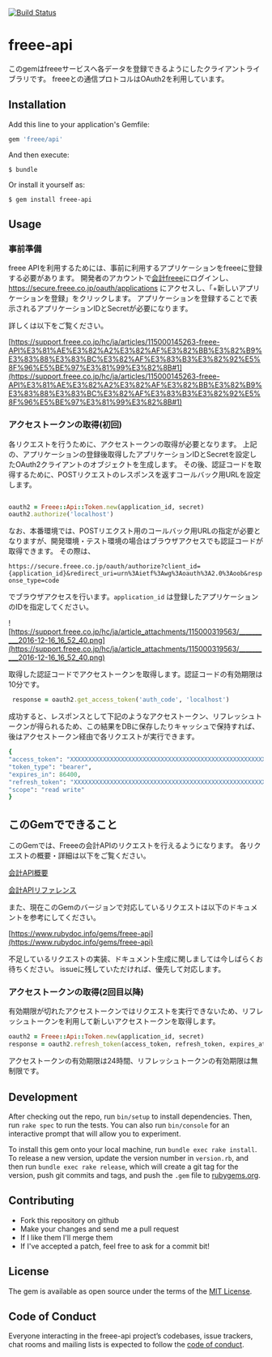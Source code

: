 [![Build Status](https://travis-ci.org/himrock922/freee-api.svg?branch=master)](https://travis-ci.org/himrock922/freee-api)

# freee-api

このgemはfreeeサービスへ各データを登録できるようにしたクライアントライブラリです。
freeeとの通信プロトコルはOAuth2を利用しています。

## Installation

Add this line to your application's Gemfile:

```ruby
gem 'freee/api'
```

And then execute:

    $ bundle

Or install it yourself as:

    $ gem install freee-api

## Usage

### 事前準備

freee APIを利用するためには、事前に利用するアプリケーションをfreeeに登録する必要があります。
開発者のアカウントで[会計freee](https://secure.freee.co.jp/users/login)にログインし、https://secure.freee.co.jp/oauth/applications にアクセスし、「+新しいアプリケーションを登録」をクリックします。
アプリケーションを登録することで表示されるアプリケーションIDとSecretが必要になります。

詳しくは以下をご覧ください。

[https://support.freee.co.jp/hc/ja/articles/115000145263-freee-API%E3%81%AE%E3%82%A2%E3%82%AF%E3%82%BB%E3%82%B9%E3%83%88%E3%83%BC%E3%82%AF%E3%83%B3%E3%82%92%E5%8F%96%E5%BE%97%E3%81%99%E3%82%8B#1](https://support.freee.co.jp/hc/ja/articles/115000145263-freee-API%E3%81%AE%E3%82%A2%E3%82%AF%E3%82%BB%E3%82%B9%E3%83%88%E3%83%BC%E3%82%AF%E3%83%B3%E3%82%92%E5%8F%96%E5%BE%97%E3%81%99%E3%82%8B#1)

### アクセストークンの取得(初回)

各リクエストを行うために、アクセストークンの取得が必要となります。
上記の、アプリケーションの登録後取得したアプリケーションIDとSecretを設定したOAuth2クライアントのオブジェクトを生成します。
その後、認証コードを取得するために、POSTリクエストのレスポンスを返すコールバック用URLを設定します。

```ruby

oauth2 = Freee::Api::Token.new(application_id, secret)
oauth2.authorize('localhost')

```

なお、本番環境では、POSTリエクスト用のコールバック用URLの指定が必要となりますが、開発環境・テスト環境の場合はブラウザアクセスでも認証コードが取得できます。
その際は、

`https://secure.freee.co.jp/oauth/authorize?client_id={application_id}&redirect_uri=urn%3Aietf%3Awg%3Aoauth%3A2.0%3Aoob&response_type=code`

でブラウザアクセスを行います。`application_id` は登録したアプリケーションのIDを指定してください。

![https://support.freee.co.jp/hc/ja/article_attachments/115000319563/__________2016-12-16_16_52_40.png](https://support.freee.co.jp/hc/ja/article_attachments/115000319563/__________2016-12-16_16_52_40.png)

取得した認証コードでアクセストークンを取得します。認証コードの有効期限は10分です。

```ruby
 response = oauth2.get_access_token('auth_code', 'localhost')
```

成功すると、レスポンスとして下記のようなアクセストークン、リフレッシュトークンが得られるため、この結果をDBに保存したりキャッシュで保持すれば、後はアクセストークン経由で各リクエストが実行できます。

```ruby
{ 
"access_token": "XXXXXXXXXXXXXXXXXXXXXXXXXXXXXXXXXXXXXXXXXXXXXXXXXXXXXXXX", 
"token_type": "bearer", 
"expires_in": 86400, 
"refresh_token": "XXXXXXXXXXXXXXXXXXXXXXXXXXXXXXXXXXXXXXXXXXXXXXXXXXXXXXXX", 
"scope": "read write" 
}
```

## このGemでできること

このGemでは、Freeeの会計APIのリクエストを行えるようになります。
各リクエストの概要・詳細は以下をご覧ください。

[会計API概要](https://developer.freee.co.jp/docs/accounting)

[会計APIリファレンス](https://developer.freee.co.jp/docs/accounting/reference)


また、現在このGemのバージョンで対応しているリクエストは以下のドキュメントを参考にしてください。

[https://www.rubydoc.info/gems/freee-api](https://www.rubydoc.info/gems/freee-api)


不足しているリクエストの実装、ドキュメント生成に関しましては今しばらくお待ちください。
issueに残していただければ、優先して対応します。

### アクセストークンの取得(2回目以降)

有効期限が切れたアクセストークンではリクエストを実行できないため、リフレッシュトークンを利用して新しいアクセストークンを取得します。

```ruby
oauth2 = Freee::Api::Token.new(application_id, secret)
response = oauth2.refresh_token(access_token, refresh_token, expires_at)
```

アクセストークンの有効期限は24時間、リフレッシュトークンの有効期限は無制限です。


## Development

After checking out the repo, run `bin/setup` to install dependencies. Then, run `rake spec` to run the tests. You can also run `bin/console` for an interactive prompt that will allow you to experiment.

To install this gem onto your local machine, run `bundle exec rake install`. To release a new version, update the version number in `version.rb`, and then run `bundle exec rake release`, which will create a git tag for the version, push git commits and tags, and push the `.gem` file to [rubygems.org](https://rubygems.org).

## Contributing

* Fork this repository on github
* Make your changes and send me a pull request
* If I like them I'll merge them
* If I've accepted a patch, feel free to ask for a commit bit!

## License

The gem is available as open source under the terms of the [MIT License](https://opensource.org/licenses/MIT).

## Code of Conduct

Everyone interacting in the freee-api project’s codebases, issue trackers, chat rooms and mailing lists is expected to follow the [code of conduct](https://github.com/himrock922/freee-api/blob/master/CODE_OF_CONDUCT.md).
